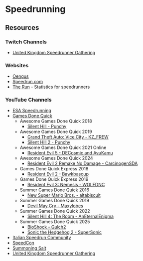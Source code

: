 # Speedrunning

## Resources

### Twitch Channels

* [United Kingdom Speedrunner Gathering](https://www.twitch.tv/uksg_marathon)

### Websites

* [Oengus](https://oengus.io/)
* [Speedrun.com](https://www.speedrun.com/)
* [The Run](https://therun.gg/) - Statistics for speedrunners

### YouTube Channels

* [ESA Speedrunning](https://www.youtube.com/c/ESAMarathon/videos)
* [Games Done Quick](https://www.youtube.com/c/gamesdonequick/videos)
  * Awesome Games Done Quick 2018
    * [Silent Hill - Punchy](https://www.youtube.com/watch?v=_u320GZ-_B8)
  * Awesome Games Done Quick 2019
    * [Grand Theft Auto: Vice City - KZ\_FREW](https://www.youtube.com/watch?v=bO3hhp_EH5w)
    * [Silent Hill 2 - Punchy](https://www.youtube.com/watch?v=OPThfEV0nEA)
  * Awesome Games Done Quick 2021 Online
    * [Resident Evil 5 - DECosmic and AvuKamu](https://www.youtube.com/watch?v=9VQa5vV9TTg)
  * Awesome Games Done Quick 2024
    * [Resident Evil 2 Remake No Damage - CarcinogenSDA](https://www.youtube.com/watch?v=Rbh5K9sJC-w\&t=2797s)
  * Games Done Quick Express 2018
    * [Resident Evil 2 - Bawkbasoup](https://www.youtube.com/watch?v=BkKE5t4cw24\&t=3355s)
  * Games Done Quick Express 2019
    * [Resident Evil 3: Nemesis - WOLFDNC](https://www.youtube.com/watch?v=L6DXqS30WIU)
  * Summer Games Done Quick 2016
    * [New Super Mario Bros. - altabiscuit](https://www.youtube.com/watch?v=qie0DjM39zQ)
  * Summer Games Done Quick 2019
    * [Devil May Cry - Maxylobes](https://www.youtube.com/watch?v=WTiEd0bfLZE)
  * Summer Games Done Quick 2022
    * [Silent Hill 4: The Room - AnEternalEnigma](https://www.youtube.com/watch?v=_sFUTxKeZ7M)
  * Summer Games Done Quick 2025
    * [BioShock - Gulch2](https://www.youtube.com/watch?v=ra5TGsxW47o)
    * [Sonic the Hedgehog 2 - SuperSonic](https://www.youtube.com/watch?v=PZQ-Tj5Wwdc)
* [Italian Speedrun Community](https://www.youtube.com/c/ItalianSpeedrunCommunity/videos)
* [SpeedCon](https://www.youtube.com/@speedcon_eu)
* [Summoning Salt](https://www.youtube.com/c/SummoningSalt/videos)
* [United Kingdom Speedrunner Gathering](https://www.youtube.com/@unitedkingdomspeedrunnerga1309)
